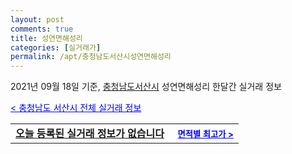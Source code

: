 ```yaml
---
layout: post
comments: true
title: 성연면해성리
categories: [실거래가]
permalink: /apt/충청남도서산시성연면해성리
---
```


2021년 09월 18일 기준, <a href="/apt/충청남도서산시">충청남도서산시</a> 성연면해성리 한달간 실거래 정보

<a style="color: blue;" href="/apt/충청남도서산시">< 충청남도 서산시 전체 실거래 정보</a>
<!---- start ---->
<table>
  <tr>
    <td colspan="4" style="font-weight: bold;"><a href="/apt/충청남도서산시성연면해성리{name_without_space}">오늘 등록된 실거래 정보가 없습니다</a> &nbsp;&nbsp;&nbsp; <a style="color: blue; font-size: smaller;" href="/apt/충청남도서산시성연면해성리{name_without_space}">면적별 최고가 ></a></td>
  </tr>
    
</table>
<!---- end ---->
    